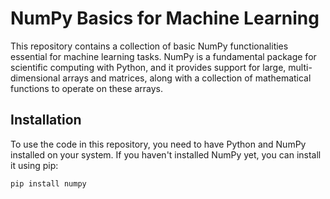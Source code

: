 # NumPy Basics for Machine Learning

This repository contains a collection of basic NumPy functionalities essential for machine learning tasks. NumPy is a fundamental package for scientific computing with Python, and it provides support for large, multi-dimensional arrays and matrices, along with a collection of mathematical functions to operate on these arrays.


## Installation

To use the code in this repository, you need to have Python and NumPy installed on your system. If you haven't installed NumPy yet, you can install it using pip:

```bash
pip install numpy
